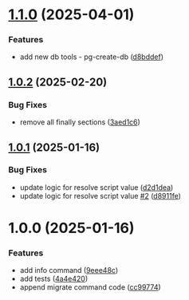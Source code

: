 # [1.1.0](https://github.com/EndyKaufman/pg-tools/compare/pg-flyway-v1.0.2...pg-flyway-v1.1.0) (2025-04-01)


### Features

* add new db tools - pg-create-db ([d8bddef](https://github.com/EndyKaufman/pg-tools/commit/d8bddeff53b4fc565642d737d6c88fefd143cd1d))

## [1.0.2](https://github.com/EndyKaufman/pg-tools/compare/pg-flyway-v1.0.1...pg-flyway-v1.0.2) (2025-02-20)


### Bug Fixes

* remove all finally sections ([3aed1c6](https://github.com/EndyKaufman/pg-tools/commit/3aed1c653af9ea717cc2160aad08db4795cc3e86))

## [1.0.1](https://github.com/EndyKaufman/pg-tools/compare/pg-flyway-v1.0.0...pg-flyway-v1.0.1) (2025-01-16)


### Bug Fixes

* update logic for resolve script value ([d2d1dea](https://github.com/EndyKaufman/pg-tools/commit/d2d1deabf31e5c3a5210f5a9106fd6553802b40a))
* update logic for resolve script value [#2](https://github.com/EndyKaufman/pg-tools/issues/2) ([d8911fe](https://github.com/EndyKaufman/pg-tools/commit/d8911fec8ca8a07f488519af661a11257ac7e2a6))

# 1.0.0 (2025-01-16)


### Features

* add info command ([9eee48c](https://github.com/EndyKaufman/pg-tools/commit/9eee48c9f2d0be40c4454279a4d19a2f89656eff))
* add tests ([4a4e420](https://github.com/EndyKaufman/pg-tools/commit/4a4e420a31c30420fe1065ae10159e504b2079fe))
* append migrate command code ([cc99774](https://github.com/EndyKaufman/pg-tools/commit/cc997741a2f60380ef180416a7a672a5a3fa82f9))
